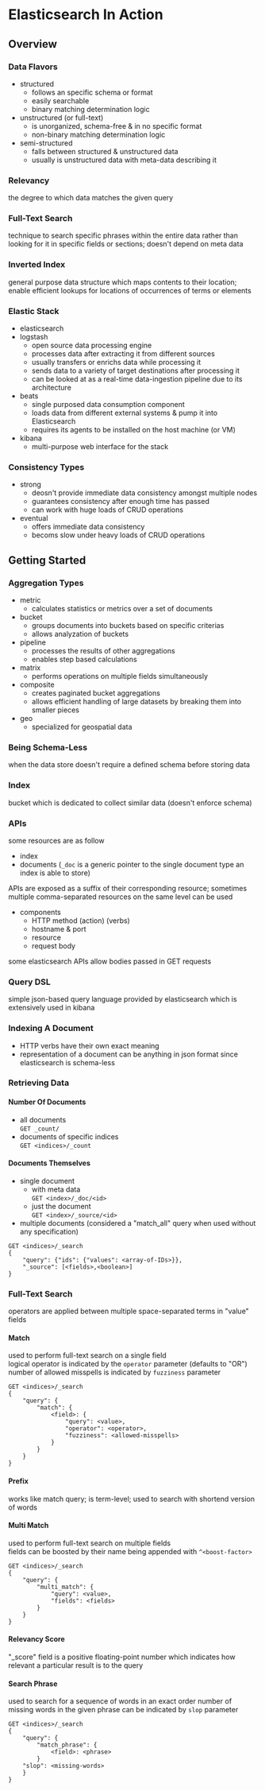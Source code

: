 # Elasticsearch In Action
## Overview
### Data Flavors
- structured
    - follows an specific schema or format
    - easily searchable
    - binary matching determination logic
- unstructured (or full-text)
    - is unorganized, schema-free & in no specific format
    - non-binary matching determination logic
- semi-structured
    - falls between structured & unstructured data
    - usually is unstructured data with meta-data describing it
### Relevancy
the degree to which data matches the given query
### Full-Text Search
technique to search specific phrases within the entire data rather than looking for it in specific fields or sections; doesn't depend on meta data
### Inverted Index
general purpose data structure which maps contents to their location; enable efficient lookups for locations of occurrences of terms or elements
### Elastic Stack
- elasticsearch
- logstash
    - open source data processing engine
    - processes data after extracting it from different sources
    - usually transfers or enrichs data while processing it
    - sends data to a variety of target destinations after processing it
    - can be looked at as a real-time data-ingestion pipeline due to its architecture
- beats
    - single purposed data consumption component
    - loads data from different external systems & pump it into Elasticsearch
    - requires its agents to be installed on the host machine (or VM)
- kibana
    - multi-purpose web interface for the stack
### Consistency Types
- strong
    - deosn't provide immediate data consistency amongst multiple nodes
    - guarantees consistency after enough time has passed
    - can work with huge loads of CRUD operations
- eventual
    - offers immediate data consistency
    - becoms slow under heavy loads of CRUD operations
## Getting Started
### Aggregation Types
- metric
    - calculates statistics or metrics over a set of documents
- bucket
    - groups documents into buckets based on specific criterias
    - allows analyzation of buckets
- pipeline
    - processes the results of other aggregations
    - enables step based calculations
- matrix
    - performs operations on multiple fields simultaneously
- composite
    - creates paginated bucket aggregations
    - allows efficient handling of large datasets by breaking them into smaller pieces
- geo
    - specialized for geospatial data
### Being Schema-Less
when the data store doesn't require a defined schema before storing data
### Index
bucket which is dedicated to collect similar data (doesn't enforce schema)
### APIs
some resources are as follow
- index
- documents (`_doc` is a generic pointer to the single document type an index is able to store)
<!---->
APIs are exposed as a suffix of their corresponding resource; sometimes multiple comma-separated resources on the same level can be used
- components
    - HTTP method (action) (verbs)
    - hostname & port
    - resource
    - request body
<!---->
some elasticsearch APIs allow bodies passed in GET requests
### Query DSL
simple json-based query language provided by elasticsearch which is extensively used in kibana
### Indexing A Document
- HTTP verbs have their own exact meaning
- representation of a document can be anything in json format since elasticsearch is schema-less
### Retrieving Data
#### Number Of Documents
- all documents<br/>
`GET _count/`
- documents of specific indices<br/>
`GET <indices>/_count`
#### Documents Themselves
- single document<br/>
    - with meta data<br/>
    `GET <index>/_doc/<id>` 
    - just the document<br/>
    `GET <index>/_source/<id>` 
- multiple documents (considered a "match_all" query when used without any specification)
```
GET <indices>/_search
{
    "query": {"ids": {"values": <array-of-IDs>}},
    "_source": [<fields>,<boolean>]
}
```
### Full-Text Search
operators are applied between multiple space-separated terms in "value" fields
#### Match
used to perform full-text search on a single field<br/>
logical operator is indicated by the `operator` parameter (defaults to "OR")<br/>
number of allowed misspells is indicated by `fuzziness` parameter<br/>
```
GET <indices>/_search
{
    "query": {
        "match": {
            <field>: {
                "query": <value>,
                "operator": <operator>,
                "fuzziness": <allowed-misspells>
            }
        }
    }
}
```
#### Prefix
works like match query; is term-level; used to search with shortend version of words
#### Multi Match
used to perform full-text search on multiple fields<br/>
fields can be boosted by their name being appended with `^<boost-factor>`
```
GET <indices>/_search
{
    "query": {
        "multi_match": {
            "query": <value>,
            "fields": <fields>
        }
    }
}
```
#### Relevancy Score
"_score" field is a positive floating-point number which indicates how relevant a particular result is to the query
#### Search Phrase
used to search for a sequence of words in an exact order
number of missing words in the given phrase can be indicated by `slop` parameter
```
GET <indices>/_search
{
    "query": {
        "match_phrase": {
            <field>: <phrase>
        }
    "slop": <missing-words>
    }
}
```
<!--2.4 term level queries-->
